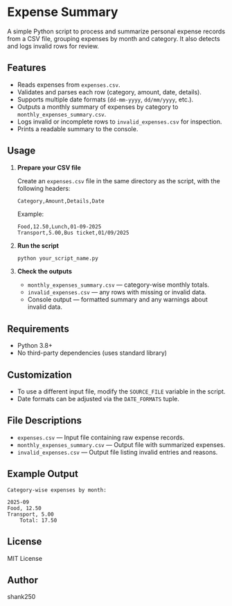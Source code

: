 # Expense Summary

A simple Python script to process and summarize personal expense records from a CSV file, grouping expenses by month and category. It also detects and logs invalid rows for review.

## Features

- Reads expenses from `expenses.csv`.
- Validates and parses each row (category, amount, date, details).
- Supports multiple date formats (`dd-mm-yyyy`, `dd/mm/yyyy`, etc.).
- Outputs a monthly summary of expenses by category to `monthly_expenses_summary.csv`.
- Logs invalid or incomplete rows to `invalid_expenses.csv` for inspection.
- Prints a readable summary to the console.

## Usage

1. **Prepare your CSV file**

   Create an `expenses.csv` file in the same directory as the script, with the following headers:

   ```
   Category,Amount,Details,Date
   ```

   Example:
   ```
   Food,12.50,Lunch,01-09-2025
   Transport,5.00,Bus ticket,01/09/2025
   ```

2. **Run the script**

   ```bash
   python your_script_name.py
   ```

3. **Check the outputs**
   - `monthly_expenses_summary.csv` — category-wise monthly totals.
   - `invalid_expenses.csv` — any rows with missing or invalid data.
   - Console output — formatted summary and any warnings about invalid data.

## Requirements

- Python 3.8+
- No third-party dependencies (uses standard library)

## Customization

- To use a different input file, modify the `SOURCE_FILE` variable in the script.
- Date formats can be adjusted via the `DATE_FORMATS` tuple.

## File Descriptions

- `expenses.csv` — Input file containing raw expense records.
- `monthly_expenses_summary.csv` — Output file with summarized expenses.
- `invalid_expenses.csv` — Output file listing invalid entries and reasons.

## Example Output

```
Category-wise expenses by month:

2025-09
Food, 12.50
Transport, 5.00
    Total: 17.50
```

## License

MIT License

## Author

shank250
